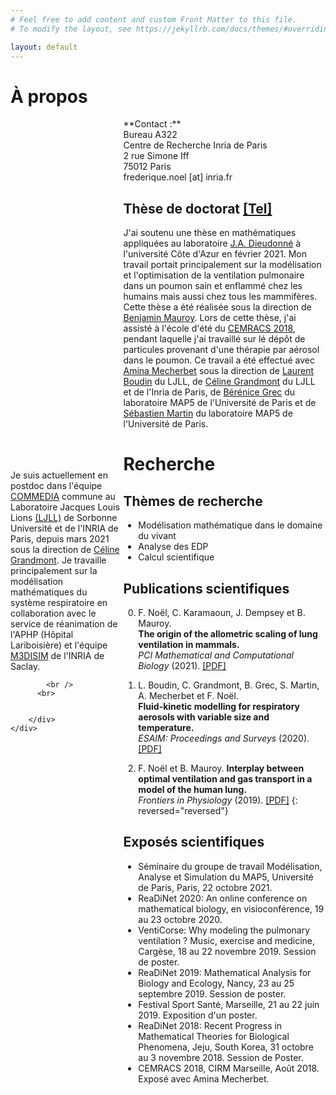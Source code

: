 ```yaml
---
# Feel free to add content and custom Front Matter to this file.
# To modify the layout, see https://jekyllrb.com/docs/themes/#overriding-theme-defaults

layout: default
---
```


# À propos

<div style="width: 100%; display: table;">
    <div style="display: table-row;">
        <div style="display: table-cell; vertical-align: middle;"> 
          Je suis actuellement en postdoc dans l'équipe <a href="https://team.inria.fr/commedia/">COMMEDIA</a> commune au Laboratoire Jacques Louis Lions <a href="https://www.ljll.math.upmc.fr">(LJLL)</a> de Sorbonne Université et de l'INRIA de Paris, depuis mars 2021 sous la direction de <a href="https://team.inria.fr/commedia/grandmont/">Céline Grandmont</a>. Je travaille principalement sur la modélisation mathématiques du système respiratoire en collaboration avec le service de réanimation de l'APHP (Hôpital Lariboisière) et l'équipe <a href="https://www.inria.fr/fr/m3disim">M3DISIM</a> de l'INRIA de Saclay. 
            
            <br />
          <br>
            
          
        </div>
    </div>
</div>
**Contact :**<br>
Bureau A322<br />
 Centre de Recherche Inria de Paris <br />
            2 rue Simone Iff <br />
            75012 Paris <br />
            frederique.noel [at] inria.fr

## Thèse de doctorat [[Tel]](https://tel.archives-ouvertes.fr/tel-03156080/)
J'ai soutenu une thèse en mathématiques appliquées au laboratoire <a href="https://math.unice.fr">J.A. Dieudonné</a>  à l'université Côte d'Azur en février 2021. Mon travail portait principalement sur la modélisation et l'optimisation de la ventilation pulmonaire dans un poumon sain et enflammé chez les humains mais aussi chez tous les mammifères. Cette thèse a été réalisée sous la direction de <a href="http://benjamin.mauroy.free.fr/wordpress/">Benjamin Mauroy</a>. Lors de cette thèse, j'ai assisté à l'école d'été du <a href="http://smai.emath.fr/cemracs/cemracs18/">CEMRACS 2018</a>, pendant laquelle j'ai travaillé sur lé dépôt de particules provenant d'une thérapie par aérosol dans le poumon. Ce travail a été effectué avec <a href="https://webusers.imj-prg.fr/~amina.mecherbet/index.html#top">Amina Mecherbet</a> sous la direction de <a href="https://www.ljll.math.upmc.fr/boudin/">Laurent Boudin</a> du LJLL, de <a href="https://team.inria.fr/commedia/grandmont/">Céline Grandmont</a> du LJLL et de l'Inria de Paris, de <a href="https://helios2.mi.parisdescartes.fr/~bgrec/">Bérénice Grec</a> du laboratoire MAP5 de l'Université de Paris et de <a href="http://smartin.perso.math.cnrs.fr/index.html">Sébastien Martin</a> du laboratoire MAP5 de l'Université de Paris. 

# Recherche

## Thèmes de recherche

- Modélisation mathématique dans le domaine du vivant 
- Analyse des EDP 
- Calcul scientifique 

## Publications scientifiques


0. F. Noël, C. Karamaoun, J. Dempsey et B. Mauroy.  
**The origin of the allometric scaling of lung ventilation in mammals.**  
*PCI Mathematical and Computational Biology* (2021). [[PDF]](https://arxiv.org/abs/2005.12362) 

0. L. Boudin, C. Grandmont, B. Grec, S. Martin, A. Mecherbet et F. Noël.  
**Fluid-kinetic modelling for respiratory aerosols with variable size and temperature.**  
*ESAIM: Proceedings and Surveys* (2020). [[PDF]](https://www.esaim-proc.org/articles/proc/abs/2020/01/proc206707/proc206707.html) 
 
0. F. Noël et B. Mauroy.
**Interplay between optimal ventilation and gas transport in a model of the human lung.**  
*Frontiers in Physiology* (2019). [[PDF]](https://www.frontiersin.org/articles/10.3389/fphys.2019.00488/full)
{: reversed="reversed"}

## Exposés scientifiques

- Séminaire du groupe de travail Modélisation, Analyse et Simulation du MAP5, Université de Paris, Paris, 22 octobre 2021.
- ReaDiNet 2020: An online conference on mathematical biology, en visioconférence, 19 au 23 octobre 2020.
- VentiCorse: Why modeling the pulmonary ventilation ? Music, exercise and medicine, Cargèse, 18 au 22 novembre 2019. Session de poster.
- ReaDiNet 2019: Mathematical Analysis for Biology and Ecology, Nancy, 23 au 25 septembre 2019. Session de poster.
- Festival Sport Santé, Marseille, 21 au 22 juin 2019. Exposition d'un poster. 
- ReaDiNet 2018: Recent Progress in Mathematical Theories for Biological Phenomena, Jeju, South Korea, 31 octobre au 3 novembre 2018. Session de Poster.
- CEMRACS 2018, CIRM Marseille, Août 2018. Exposé avec Amina Mecherbet.
